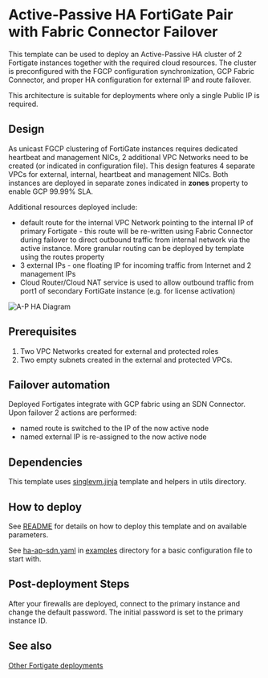 # Active-Passive HA FortiGate Pair with Fabric Connector Failover
This template can be used to deploy an Active-Passive HA cluster of 2 Fortigate instances together with the required cloud resources. The cluster is preconfigured with the FGCP configuration synchronization, GCP Fabric Connector, and proper HA configuration for external IP and route failover.

This architecture is suitable for deployments where only a single Public IP is required.

## Design
As unicast FGCP clustering of FortiGate instances requires dedicated heartbeat and management NICs, 2 additional VPC Networks need to be created (or indicated in configuration file). This design features 4 separate VPCs for external, internal, heartbeat and management NICs. Both instances are deployed in separate zones indicated in **zones** property to enable GCP 99.99% SLA.

Additional resources deployed include:
- default route for the internal VPC Network pointing to the internal IP of primary Fortigate - this route will be re-written using Fabric Connector during failover to direct outbound traffic from internal network via the active instance. More granular routing can be deployed by template using the routes property
- 3 external IPs - one floating IP for incoming traffic from Internet and 2 management IPs
- Cloud Router/Cloud NAT service is used to allow outbound traffic from port1 of secondary FortiGate instance (e.g. for license activation)

![A-P HA Diagram](https://www.lucidchart.com/publicSegments/view/9fb2009b-32fa-4404-9009-4eb4529c988c/image.png)

## Prerequisites
1. Two VPC Networks created for external and protected roles
1. Two empty subnets created in the external and protected VPCs.

## Failover automation
Deployed Fortigates integrate with GCP fabric using an SDN Connector. Upon failover 2 actions are performed:
- named route is switched to the IP of the now active node
- named external IP is re-assigned to the now active node

## Dependencies
This template uses [singlevm.jinja](singlevm.md) template and helpers in utils directory.

## How to deploy
See [README](README.md) for details on how to deploy this template and on available parameters.

See [ha-ap-sdn.yaml](examples/ha-ap-sdn.yaml) in [examples](examples) directory for a basic configuration file to start with.

## Post-deployment Steps
After your firewalls are deployed, connect to the primary instance and change the default password. The initial password is set to the primary instance ID.

## See also
[Other Fortigate deployments](./README.md)
